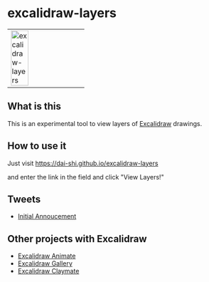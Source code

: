 # excalidraw-layers

<table><tr><td>
<img alt="excalidraw-layers" src="https://user-images.githubusercontent.com/490574/84715579-d2418880-afab-11ea-95c5-3ea0724de7c4.gif" width="50%" />
</td></tr></table>

## What is this

This is an experimental tool to view layers of
[Excalidraw](https://excalidraw.com) drawings.

## How to use it

Just visit <https://dai-shi.github.io/excalidraw-layers>

and enter the link in the field and click "View Layers!"

## Tweets

- [Initial Annoucement](https://twitter.com/dai_shi/status/1271080071613149185)

## Other projects with Excalidraw

- [Excalidraw Animate](https://github.com/dai-shi/excalidraw-animate)
- [Excalidraw Gallery](https://github.com/dai-shi/excalidraw-gallery)
- [Excalidraw Claymate](https://github.com/dai-shi/excalidraw-claymate)
